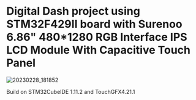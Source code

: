 # Digital Dash project using STM32F429II board with Surenoo 6.86" 480*1280 RGB Interface IPS LCD Module With Capacitive Touch Panel

![20230228_181852](https://user-images.githubusercontent.com/12942077/221971690-ed7a70cc-e0ea-4f51-b5da-a2c43340a69c.jpg)

Build on STM32CubeIDE 1.11.2 and TouchGFX4.21.1


